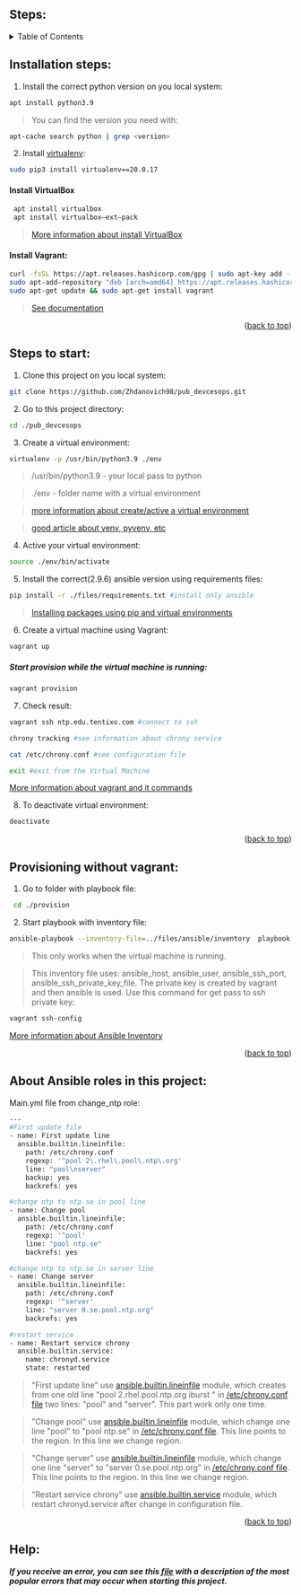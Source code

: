 ## Steps: ##

<details>
  <summary>Table of Contents</summary>
  <ol>
    <li>
      <a href="#Installation-steps">Installation steps</a>
    </li>
    <li>
      <a href="#Steps-to-start">Steps to start</a>
    </li>
    <li><a href="#Provisioning-without-vagrant">Provisioning without vagrant</a></li>
    <li><a href="#About-Ansible-roles-in-this-project">About Ansible roles in this project</a></li>
    <li><a href="#Help">Help</a></li>
  </ol>
</details>

## Installation steps: ##

1. Install the correct python version on you local system:

```sh
apt install python3.9
```
> You can find the version you need with:

```sh
apt-cache search python | grep <version>
```
2. Install [virtualenv](https://virtualenv.pypa.io/en/latest/):
```sh
sudo pip3 install virtualenv==20.0.17
```
#### Install VirtualBox ####
```sh
 apt install virtualbox
 apt install virtualbox—ext–pack
```
> [More information about install VirtualBox](https://phoenixnap.com/kb/install-virtualbox-on-ubuntu)

#### Install Vagrant: ####
```sh
curl -fsSL https://apt.releases.hashicorp.com/gpg | sudo apt-key add -
sudo apt-add-repository "deb [arch=amd64] https://apt.releases.hashicorp.com $(lsb_release -cs) main"
sudo apt-get update && sudo apt-get install vagrant
```
> [See documentation](https://www.vagrantup.com/downloads)



<p align="right">(<a href="#top">back to top</a>)</p>

## Steps to start: ##

1. Clone this project on you local system:
```sh
git clone https://github.com/Zhdanovich98/pub_devcesops.git
```
2. Go to this project directory:
```sh
cd ./pub_devcesops
```
3. Create a virtual environment:
```sh
virtualenv -p /usr/bin/python3.9 ./env
```
> /usr/bin/python3.9 - your local pass to python

> ./env - folder name with a virtual environment

> [more information about create/active a virtual environment](https://gist.github.com/frfahim/73c0fad6350332cef7a653bcd762f08d)

> [good article about venv, pyvenv, etc](https://stackoverflow.com/questions/41573587/what-is-the-difference-between-venv-pyvenv-pyenv-virtualenv-virtualenvwrappe)

4. Active your virtual environment:
```sh
source ./env/bin/activate
```
5. Install the correct(2.9.6) ansible version using requirements files:

```sh
pip install -r ./files/requirements.txt #install only ansible
```
>[Installing packages using pip and virtual environments](https://packaging.python.org/en/latest/guides/installing-using-pip-and-virtual-environments/)

6. Create a virtual machine using Vagrant:

```sh
vagrant up
```

##### Start provision while the virtual machine is running: #####

```sh
vagrant provision
```

7. Check result:

```sh
vagrant ssh ntp.edu.tentixo.com #connect to ssh
```
```sh
chrony tracking #see information about chrony service
```
```sh
cat /etc/chrony.conf #see configuration file
```
```sh
exit #exit from the Virtual Machine
```
[More information about vagrant and it commands](https://www.vagrantup.com/docs)

8. To deactivate virtual environment:
```sh
deactivate
```
<p align="right">(<a href="#top">back to top</a>)</p>


## Provisioning without vagrant: ##

1. Go to folder with playbook file:
```sh
 cd ./provision
```
2. Start playbook with inventory file:
```sh
ansible-playbook --inventory-file=../files/ansible/inventory  playbook.yml
```

> This only works when the virtual machine is running.

> This inventory file uses: ansible_host, ansible_user, ansible_ssh_port, ansible_ssh_private_key_file. The private key is created by vagrant and then ansible is used. Use this command for get pass to ssh private key:

```sh
vagrant ssh-config
```

[More information about Ansible Inventory](https://docs.ansible.com/ansible/2.3/intro_inventory.html)

<p align="right">(<a href="#top">back to top</a>)</p>



## About Ansible roles in this project: ##

Main.yml file from change_ntp role:

```sh
---
#First update file
- name: First update line
  ansible.builtin.lineinfile:
    path: /etc/chrony.conf
    regexp: '^pool 2\.rhel\.pool\.ntp\.org'
    line: "pool\nserver"
    backup: yes
    backrefs: yes

#change ntp to ntp.se in pool line
- name: Change pool
  ansible.builtin.lineinfile:
    path: /etc/chrony.conf
    regexp: '^pool'
    line: "pool ntp.se"
    backrefs: yes

#change ntp to ntp.se in server line
- name: Change server
  ansible.builtin.lineinfile:
    path: /etc/chrony.conf
    regexp: '^server'
    line: "server 0.se.pool.ntp.org"
    backrefs: yes

#restart service
- name: Restart service chrony
  ansible.builtin.service:
    name: chronyd.service
    state: restarted
```

> "First update line" use [ansible.builtin.lineinfile](https://docs.ansible.com/ansible/latest/collections/ansible/builtin/lineinfile_module.html) module, which creates from one old line "pool 2.rhel.pool.ntp.org iburst
"  in [/etc/chrony.conf file](https://chrony.tuxfamily.org/doc/3.4/chrony.conf.html) two lines: "pool" and "server". This part work only one time.

> "Change pool" use [ansible.builtin.lineinfile](https://docs.ansible.com/ansible/latest/collections/ansible/builtin/lineinfile_module.html) module, which change one line "pool" to "pool ntp.se" in [/etc/chrony.conf file](https://chrony.tuxfamily.org/doc/3.4/chrony.conf.html). This line points to the region. In this line we change region.

> "Change server" use [ansible.builtin.lineinfile](https://docs.ansible.com/ansible/latest/collections/ansible/builtin/lineinfile_module.html) module, which change one line "server" to "server 0.se.pool.ntp.org" in [/etc/chrony.conf file](https://chrony.tuxfamily.org/doc/3.4/chrony.conf.html). This line points to the region. In this line we change region.

> "Restart service chrony" use [ansible.builtin.service](https://docs.ansible.com/ansible/latest/collections/ansible/builtin/service_module.html) module, which restart chronyd.service after change in configuration file.

<p align="right">(<a href="#top">back to top</a>)</p>

## Help: ##

***If you receive an error, you can see this [file](https://github.com/Zhdanovich98/pub_devcesops/blob/master/files/helper.md) with a description of the most popular errors that may occur when starting this project.***
